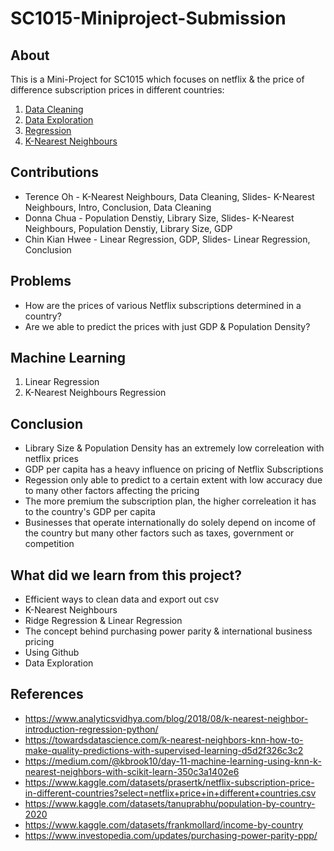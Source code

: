 # SC1015-Miniproject-Submission
## About

This is a Mini-Project for SC1015  which focuses on netflix & the price of difference subscription prices in different countries:

1. [Data Cleaning](https://github.com/terenceohyz/SC1015-Miniproject-Submission/blob/main/Codes/Datacleaning.ipynb)
2. [Data Exploration](https://github.com/terenceohyz/SC1015-Miniproject-Submission/tree/main/Codes)
4. [Regression](https://github.com/terenceohyz/SC1015-Miniproject-Submission/blob/main/Codes/KNearestNeighbour.ipynb)
5. [K-Nearest Neighbours](https://github.com/terenceohyz/SC1015-Miniproject-Submission/blob/main/Codes/Regression.ipynb)
  
## Contributions

- Terence Oh - K-Nearest Neighbours, Data Cleaning, Slides- K-Nearest Neighbours, Intro, Conclusion, Data Cleaning
- Donna Chua - Population Denstiy, Library Size, Slides- K-Nearest Neighbours, Population Denstiy, Library Size, GDP
- Chin Kian Hwee - Linear Regression, GDP, Slides- Linear Regression, Conclusion

## Problems

- How are the prices of various Netflix subscriptions determined in a country?
- Are we able to predict the prices with just GDP & Population Density?

## Machine Learning

1. Linear Regression
2. K-Nearest Neighbours Regression

## Conclusion

- Library Size & Population Density has an extremely low correleation with netflix prices
- GDP per capita has a heavy influence on pricing of Netflix Subscriptions
- Regession only able to predict to a certain extent with low accuracy due to many other factors affecting the pricing
- The more premium the subscription plan, the higher correleation it has to the country's GDP per capita
- Businesses that operate internationally do solely depend on income of the country but many other factors such as taxes, government or competition

## What did we learn from this project?

- Efficient ways to clean data and export out csv
- K-Nearest Neighbours
- Ridge Regression & Linear Regression
- The concept behind purchasing power parity & international business pricing
- Using Github
- Data Exploration

## References

- <https://www.analyticsvidhya.com/blog/2018/08/k-nearest-neighbor-introduction-regression-python/>
- <https://towardsdatascience.com/k-nearest-neighbors-knn-how-to-make-quality-predictions-with-supervised-learning-d5d2f326c3c2>
- <https://medium.com/@kbrook10/day-11-machine-learning-using-knn-k-nearest-neighbors-with-scikit-learn-350c3a1402e6>
- <https://www.kaggle.com/datasets/prasertk/netflix-subscription-price-in-different-countries?select=netflix+price+in+different+countries.csv>
- <https://www.kaggle.com/datasets/tanuprabhu/population-by-country-2020>
- <https://www.kaggle.com/datasets/frankmollard/income-by-country>
- <https://www.investopedia.com/updates/purchasing-power-parity-ppp/>
